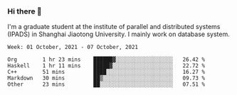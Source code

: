 ### Hi there 👋

I'm a graduate student at the institute of parallel and distributed systems (IPADS) in Shanghai Jiaotong University. I mainly work on database system.

<!--START_SECTION:waka-->
```text
Week: 01 October, 2021 - 07 October, 2021

Org        1 hr 23 mins    ██████▓░░░░░░░░░░░░░░░░░░   26.42 % 
Haskell    1 hr 11 mins    █████▓░░░░░░░░░░░░░░░░░░░   22.72 % 
C++        51 mins         ████░░░░░░░░░░░░░░░░░░░░░   16.27 % 
Markdown   30 mins         ██▒░░░░░░░░░░░░░░░░░░░░░░   09.73 % 
Other      23 mins         ██░░░░░░░░░░░░░░░░░░░░░░░   07.51 % 
```
<!--END_SECTION:waka-->

<!--
**yqmmm/yqmmm** is a ✨ _special_ ✨ repository because its `README.md` (this file) appears on your GitHub profile.

Here are some ideas to get you started:

- 🔭 I’m currently working on ...
- 🌱 I’m currently learning ...
- 👯 I’m looking to collaborate on ...
- 🤔 I’m looking for help with ...
- 💬 Ask me about ...
- 📫 How to reach me: ...
- 😄 Pronouns: ...
- ⚡ Fun fact: ...
-->
